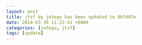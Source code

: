 ```yaml
---
layout: post
title: jtsf by jotego has been updated to 90fd97e
date: 2024-03-30 11:22:41 +0000
categories: [jotego, jtsf]
tags: [update]
---
```


